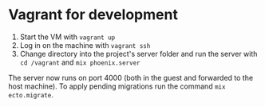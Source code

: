 # Vagrant for development
1. Start the VM with `vagrant up`
2. Log in on the machine with `vagrant ssh`
3. Change directory into the project's server folder and run the server with `cd /vagrant` and `mix phoenix.server`

The server now runs on port 4000 (both in the guest and forwarded to the host machine). To apply pending migrations run the command `mix ecto.migrate`.
